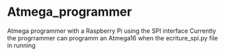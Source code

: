 # Atmega_programmer
Atmega programmer with a Raspberry Pi using the SPI interface
Currently the progrrammer can programm an Atmega16 when the ecriture_spi.py file in running
